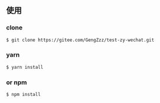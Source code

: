 ## 使用
### clone
```bash
$ git clone https://gitee.com/GengZzz/test-zy-wechat.git
```
### yarn
```bash
$ yarn install
```
### or npm
```
$ npm install
```